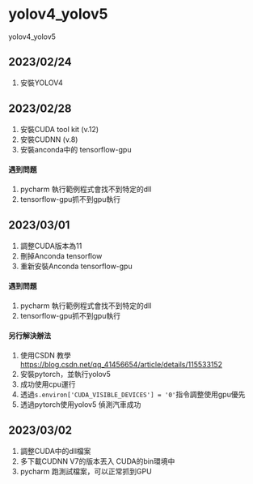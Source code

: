 # yolov4_yolov5
yolov4_yolov5

## 2023/02/24
1. 安裝YOLOV4

## 2023/02/28
1. 安裝CUDA tool kit (v.12)
2. 安裝CUDNN (v.8)
3. 安裝anconda中的 tensorflow-gpu
#### 遇到問題
1. pycharm 執行範例程式會找不到特定的dll
2. tensorflow-gpu抓不到gpu執行

## 2023/03/01
1. 調整CUDA版本為11
2. 刪掉Anconda tensorflow
3. 重新安裝Anconda tensorflow-gpu
#### 遇到問題
1. pycharm 執行範例程式會找不到特定的dll
2. tensorflow-gpu抓不到gpu執行
#### 另行解決辦法
1. 使用CSDN 教學 https://blog.csdn.net/qq_41456654/article/details/115533152
2. 安裝pytorch，並執行yolov5
3. 成功使用cpu運行
4. 透過```s.environ['CUDA_VISIBLE_DEVICES'] = '0'```指令調整使用gpu優先
5. 透過pytorch使用yolov5 偵測汽車成功

## 2023/03/02
1. 調整CUDA中的dll檔案
2. 多下載CUDNN V7的版本丟入 CUDA的bin環境中
3. pycharm 跑測試檔案，可以正常抓到GPU

